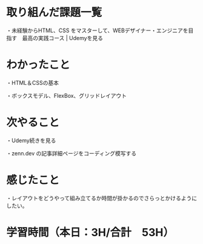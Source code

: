 # 取り組んだ課題一覧
・未経験からHTML、CSS をマスターして、WEBデザイナー・エンジニアを目指す　最高の実践コース | Udemyを見る

# わかったこと
・HTML＆CSSの基本

・ボックスモデル、FlexBox、グリッドレイアウト

# 次やること
・Udemy続きを見る

・zenn.dev の記事詳細ページをコーディング模写する

# 感じたこと
・レイアウトをどうやって組み立てるか時間が掛かるのでさらっとかけるようにしたい。

# 学習時間（本日：3H/合計　53H）
